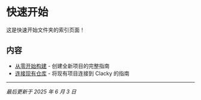 # 快速开始

这是快速开始文件夹的索引页面！

## 内容

- [从零开始构建](./build-from-scratch.md) - 创建全新项目的完整指南
- [连接现有仓库](./connect-existing-repo.md) - 将现有项目连接到 Clacky 的指南

---

_最后更新于 2025 年 6 月 3 日_
